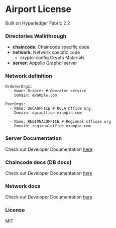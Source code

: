 # Airport License

Built on Hyperledger Fabric 2.2

### Directories Walkthrough

- **chaincode**: Chaincode specific code
- **network**: Network specific code
    - crypto-config Crypto Materials
- **server**: Appollo Graphql server

### Network definition
```
OrdererOrgs:
  - Name: Orderer # Operator service
    Domain: example.com

PeerOrgs:
  - Name: DGCAOFFICE # DGCA Office org
    Domain: dgcaoffice.example.com
    
  - Name: REGIONALOFFICE # Regional offices org
    Domain: regionaloffice.example.com
```

### Server Documentation
Check out Developer Documentation [here](https://github.com/Shritesh99/airport/tree/master/server)

### Chaincode docs (DB docs)
Check out Developer Documentation [here](https://github.com/Shritesh99/airport/tree/master/chaincode)

### Network docs
Check out Developer Documentation [here](https://github.com/Shritesh99/airport/tree/master/network)


### License
MIT
